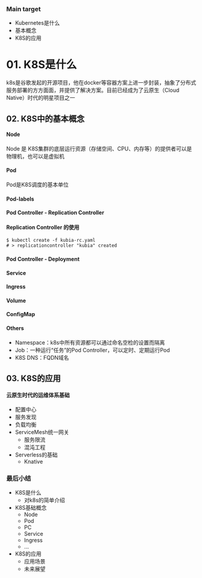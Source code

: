 ### Main target

+ Kubernetes是什么
+ 基本概念
+ K8S的应用



# 01. K8S是什么

k8s是谷歌发起的开源项目，他在docker等容器方案上进一步封装，抽象了分布式服务部署的方方面面，并提供了解决方案。目前已经成为了云原生（Cloud Native）时代的明星项目之一



## 02. K8S中的基本概念

#### Node

Node 是 K8S集群的底层运行资源（存储空间、CPU、内存等）的提供者可以是物理机，也可以是虚拟机



#### Pod

Pod是K8S调度的基本单位



#### Pod-labels



#### Pod Controller - Replication Controller



#### Replication Controller 的使用

```shell 
$ kubectl create -f kubia-rc.yaml
# > replicationcontroller "kubia" created
```



#### Pod Controller - Deployment



#### Service



#### Ingress



#### Volume



#### ConfigMap



#### Others

+ Namespace：k8s中所有资源都可以通过命名空检的设置而隔离
+ Job：一种运行“任务”的Pod Controller，可以定时、定期运行Pod
+ K8S DNS：FQDN域名



## 03. K8S的应用

#### 云原生时代的运维体系基础

+ 配置中心
+ 服务发现
+ 负载均衡
+ ServiceMesh统一网关
  + 服务限流
  + 混沌工程
+ Serverless的基础
  + Knative



### 最后小结

+ K8S是什么
  + 对k8s的简单介绍
+ K8S基础概念
  + Node
  + Pod
  + PC
  + Service
  + Ingress
  + ...
+ K8S的应用
  + 应用场景
  + 未来展望



